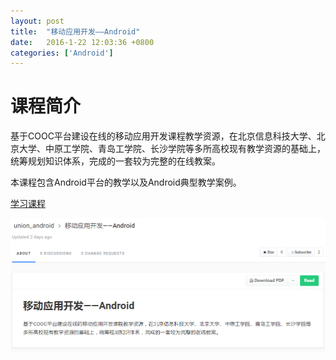 ```yaml
---
layout: post
title:  "移动应用开发——Android"
date:   2016-1-22 12:03:36 +0800
categories: ['Android']
---
```


# 课程简介
基于COOC平台建设在线的移动应用开发课程教学资源，在北京信息科技大学、北京大学、中原工学院、青岛工学院、长沙学院等多所高校现有教学资源的基础上，统筹规划知识体系，完成的一套较为完整的在线教案。

本课程包含Android平台的教学以及Android典型教学案例。

[学习课程](https://union_android.gitbooks.io/union-android/content/)

[![Android课程手册](/images/2016-01-22/Android应用开发.png)](https://union_android.gitbooks.io/union-android/content/)
